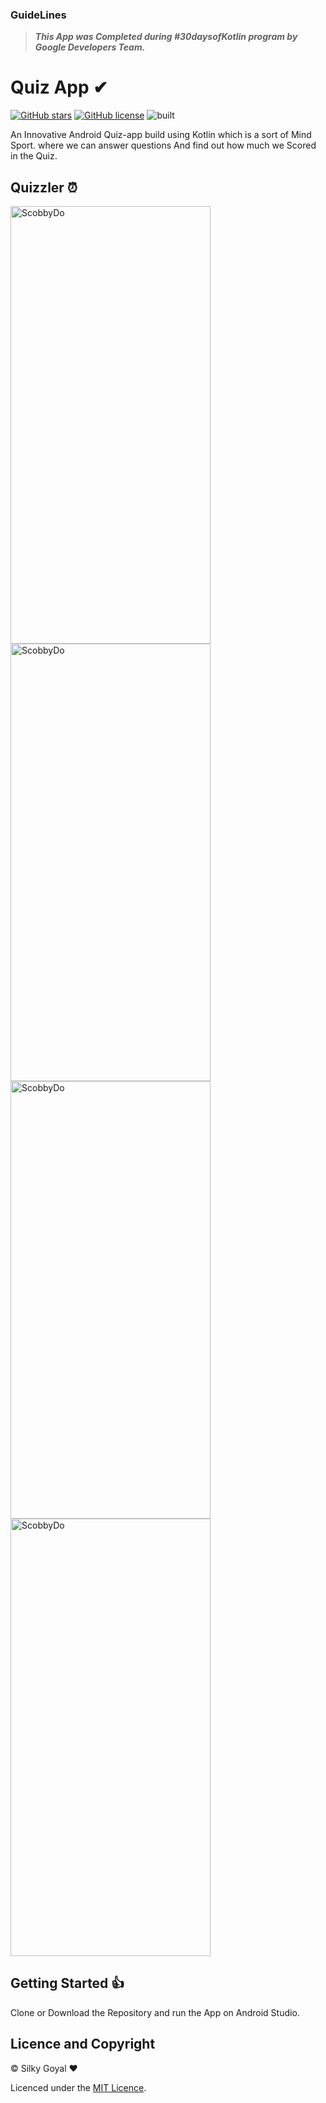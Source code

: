 ### GuideLines 
> ***This App was Completed during #30daysofKotlin program by Google Developers Team.***

# Quiz App ✔
[![GitHub stars](https://img.shields.io/github/stars/Silky-7/Quizzler?color=%230091FF&label=Stars&logo=Android)](https://github.com/Silky-7/Quizzler/stargazers)       [![GitHub license](https://img.shields.io/github/license/Silky-7/Quizzler?color=green&style=plastic)](https://github.com/Silky-7/Quizzler/blob/master/LICENCE)
![built](https://img.shields.io/badge/BUILT%20WITH-KOTLIN-orange?style=for-the-badge&logo=kotlin)

An Innovative Android Quiz-app build using Kotlin which is a sort of Mind Sport.
where we can answer questions
And find out how much we Scored in the Quiz.  

## Quizzler ⏰
<p align="left">
<img width="320" height="700" alt="ScobbyDo" src="https://user-images.githubusercontent.com/56695533/83825594-603d8980-a6f7-11ea-96f7-b6ae45c914d0.jpg">

<img width="320" height="700" alt="ScobbyDo" src="https://user-images.githubusercontent.com/56695533/83825944-4fd9de80-a6f8-11ea-84c1-0b282d8cec26.jpg">

<img width="320" height="700" alt="ScobbyDo" src="https://user-images.githubusercontent.com/56695533/83826155-d0004400-a6f8-11ea-9541-369e605aecd2.jpg">

<img width="320" height="700" alt="ScobbyDo" src="https://user-images.githubusercontent.com/56695533/83826043-8e6f9900-a6f8-11ea-8331-5ce600253d13.jpg">
  
</p> 

## Getting Started :+1:

Clone or Download the Repository and run the App on Android Studio.

## Licence and Copyright 
© Silky Goyal ❤

Licenced under the [MIT Licence](LICENCE).



